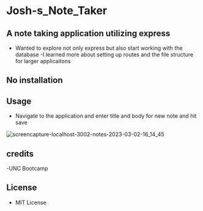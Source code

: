 # Josh-s_Note_Taker

## A note taking application utilizing express

- Wanted to explore not only express but also start working with the database
-I learned more about setting up routes and the file structure for larger applicaitons

## No installation

## Usage
- Navigate to the application and enter title and body for new note and hit save

![screencapture-localhost-3002-notes-2023-03-02-16_14_45](https://user-images.githubusercontent.com/77301869/222555558-56b0dad3-c2ca-4ffb-85a8-39080d28f316.png)

## credits
-UNC Bootcamp

## License
- MIT License


